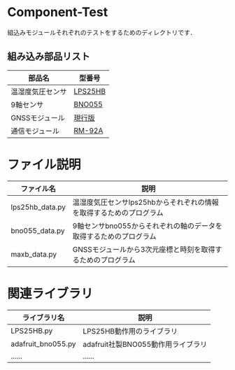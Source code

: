 # Component-Test

組込みモジュールそれぞれのテストをするためのディレクトリです．

## 組み込み部品リスト
|部品名|型番号|
|----|----|
|温湿度気圧センサ|[LPS25HB](https://akizukidenshi.com/catalog/g/gK-13460/)|
|9軸センサ|[BNO055](https://akizukidenshi.com/catalog/g/gK-16996/)|
|GNSSモジュール|[現行版](https://akizukidenshi.com/catalog/g/gK-13849/)|
|通信モジュール|[RM-92A](https://www.green-house.co.jp/products/rm-92as/)|

# ファイル説明
|ファイル名|説明|
|----|----|
|lps25hb_data.py|温湿度気圧センサlps25hbからそれぞれの情報を取得するためのプログラム|
|bno055_data.py|9軸センサbno055からそれぞれの軸のデータを取得するためのプログラム|
|maxb_data.py|GNSSモジュールから3次元座標と時刻を取得するためのプログラム|

# 関連ライブラリ
|ライブラリ名|説明|
|----|----|
|LPS25HB.py|LPS25HB動作用のライブラリ|
|adafruit_bno055.py|adafruit社製BNO055動作用ライブラリ|
|......|......|
